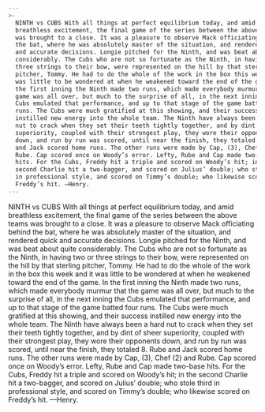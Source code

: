 ```yaml
---
>-
  NINTH vs CUBS With all things at perfect equilibrium today, and amid
  breathless excitement, the final game of the series between the above teams
  was brought to a close. It was a pleasure to observe Mack officiating behind
  the bat, where he was absolutely master of the situation, and rendered quick
  and accurate decisions. Longie pitched for the Ninth, and was beat about quite
  considerably. The Cubs who are not so fortunate as the Ninth, in having two or
  three strings to their bow, were represented on the hill by that sterling
  pitcher, Tommy. He had to do the whole of the work in the box this week and it
  was little to be wondered at when he weakened toward the end of the game. In
  the first inning the Ninth made two runs, which made everybody murmur that the
  game was all over, but much to the surprise of all, in the next inning the
  Cubs emulated that performance, and up to that stage of the game batted four
  runs. The Cubs were much gratified at this showing, and their success
  instilled new energy into the whole team. The Ninth have always been a hard
  nut to crack when they set their teeth tightly together, and by dint of sheer
  superiority, coupled with their strongest play, they wore their opponents
  down, and run by run was scored, until near the finish, they totaled 8. Rube
  and Jack scored home runs. The other runs were made by Cap, (3), Chef (2) and
  Rube. Cap scored once on Woody’s error. Lefty, Rube and Cap made two-base
  hits. For the Cubs, Freddy hit a triple and scored on Woody’s hit; in the
  second Charlie hit a two-bagger, and scored on Julius’ double; who stole third
  in professional style, and scored on Timmy’s double; who likewise scored on
  Freddy’s hit. —Henry.
---
```


NINTH vs CUBS With all things at perfect equilibrium today, and amid breathless excitement, the final game of the series between the above teams was brought to a close. It was a pleasure to observe Mack officiating behind the bat, where he was absolutely master of the situation, and rendered quick and accurate decisions. Longie pitched for the Ninth, and was beat about quite considerably. The Cubs who are not so fortunate as the Ninth, in having two or three strings to their bow, were represented on the hill by that sterling pitcher, Tommy. He had to do the whole of the work in the box this week and it was little to be wondered at when he weakened toward the end of the game. In the first inning the Ninth made two runs, which made everybody murmur that the game was all over, but much to the surprise of all, in the next inning the Cubs emulated that performance, and up to that stage of the game batted four runs. The Cubs were much gratified at this showing, and their success instilled new energy into the whole team. The Ninth have always been a hard nut to crack when they set their teeth tightly together, and by dint of sheer superiority, coupled with their strongest play, they wore their opponents down, and run by run was scored, until near the finish, they totaled 8. Rube and Jack scored home runs. The other runs were made by Cap, (3), Chef (2) and Rube. Cap scored once on Woody’s error. Lefty, Rube and Cap made two-base hits. For the Cubs, Freddy hit a triple and scored on Woody’s hit; in the second Charlie hit a two-bagger, and scored on Julius’ double; who stole third in professional style, and scored on Timmy’s double; who likewise scored on Freddy’s hit. —Henry.